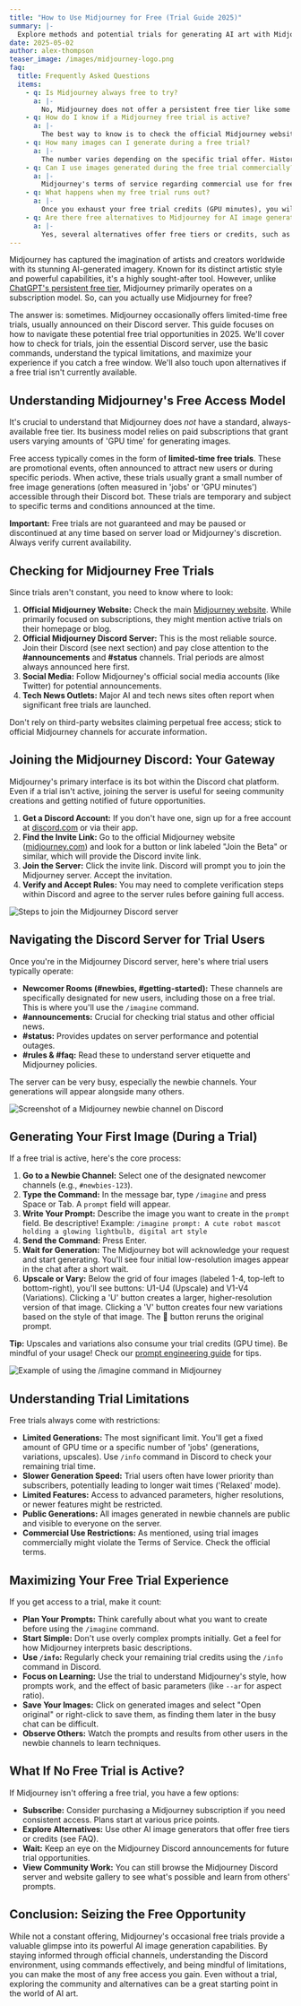 ```yaml
---
title: "How to Use Midjourney for Free (Trial Guide 2025)"
summary: |-
  Explore methods and potential trials for generating AI art with Midjourney without paying for a subscription.
date: 2025-05-02
author: alex-thompson
teaser_image: /images/midjourney-logo.png
faq:
  title: Frequently Asked Questions
  items:
    - q: Is Midjourney always free to try?
      a: |-
        No, Midjourney does not offer a persistent free tier like some other AI services. Free access is typically limited to occasional free trial periods announced by Midjourney. These trials often have strict limits on the number of images you can generate.
    - q: How do I know if a Midjourney free trial is active?
      a: |-
        The best way to know is to check the official Midjourney website (midjourney.com) and their official Discord server, particularly the #announcements channel. They usually publicize free trial periods there.
    - q: How many images can I generate during a free trial?
      a: |-
        The number varies depending on the specific trial offer. Historically, trials have offered around 25 free jobs (which includes initial generations, variations, and upscales). Check the trial announcement for the exact limit.
    - q: Can I use images generated during the free trial commercially?
      a: |-
        Midjourney's terms of service regarding commercial use for free trial images can be complex and may differ from paid plans. Generally, commercial use might be restricted or require a paid subscription. Always consult the official Midjourney Terms of Service active during the trial period for definitive rules.
    - q: What happens when my free trial runs out?
      a: |-
        Once you exhaust your free trial credits (GPU minutes), you will no longer be able to use the `/imagine` command or other generation features. To continue using Midjourney, you will need to subscribe to one of their paid plans.
    - q: Are there free alternatives to Midjourney for AI image generation?
      a: |-
        Yes, several alternatives offer free tiers or credits, such as Stable Diffusion (requires setup or uses web interfaces), Leonardo.Ai, Adobe Firefly, and sometimes DALL-E via integrations like Microsoft Copilot or limited free credits. Check our guide on <a href='how-to-generate-ai-images.html'>How to Generate AI Images</a> for more options.
---
```

Midjourney has captured the imagination of artists and creators worldwide with its stunning AI-generated imagery. Known for its distinct artistic style and powerful capabilities, it's a highly sought-after tool. However, unlike [ChatGPT's persistent free tier](/how-to-use-chatgpt-for-free/), Midjourney primarily operates on a subscription model. So, can you actually use Midjourney for free?

The answer is: sometimes. Midjourney occasionally offers limited-time free trials, usually announced on their Discord server. This guide focuses on how to navigate these potential free trial opportunities in 2025. We'll cover how to check for trials, join the essential Discord server, use the basic commands, understand the typical limitations, and maximize your experience if you catch a free window. We'll also touch upon alternatives if a free trial isn't currently available.

## Understanding Midjourney's Free Access Model

It's crucial to understand that Midjourney does *not* have a standard, always-available free tier. Its business model relies on paid subscriptions that grant users varying amounts of 'GPU time' for generating images.

Free access typically comes in the form of **limited-time free trials**. These are promotional events, often announced to attract new users or during specific periods. When active, these trials usually grant a small number of free image generations (often measured in 'jobs' or 'GPU minutes') accessible through their Discord bot. These trials are temporary and subject to specific terms and conditions announced at the time.

<div class="callout callout-warning">
    <strong>Important:</strong> Free trials are not guaranteed and may be paused or discontinued at any time based on server load or Midjourney's discretion. Always verify current availability.
</div>

## Checking for Midjourney Free Trials

Since trials aren't constant, you need to know where to look:

1.  **Official Midjourney Website:** Check the main [Midjourney website](https://www.midjourney.com). While primarily focused on subscriptions, they might mention active trials on their homepage or blog.
2.  **Official Midjourney Discord Server:** This is the most reliable source. Join their Discord (see next section) and pay close attention to the **#announcements** and **#status** channels. Trial periods are almost always announced here first.
3.  **Social Media:** Follow Midjourney's official social media accounts (like Twitter) for potential announcements.
4.  **Tech News Outlets:** Major AI and tech news sites often report when significant free trials are launched.

Don't rely on third-party websites claiming perpetual free access; stick to official Midjourney channels for accurate information.

## Joining the Midjourney Discord: Your Gateway

Midjourney's primary interface is its bot within the Discord chat platform. Even if a trial isn't active, joining the server is useful for seeing community creations and getting notified of future opportunities.

1.  **Get a Discord Account:** If you don't have one, sign up for a free account at [discord.com](https://discord.com) or via their app.
2.  **Find the Invite Link:** Go to the official Midjourney website ([midjourney.com](https://www.midjourney.com)) and look for a button or link labeled "Join the Beta" or similar, which will provide the Discord invite link.
3.  **Join the Server:** Click the invite link. Discord will prompt you to join the Midjourney server. Accept the invitation.
4.  **Verify and Accept Rules:** You may need to complete verification steps within Discord and agree to the server rules before gaining full access.

![Steps to join the Midjourney Discord server](/images/midjourney-discord-join.png)

## Navigating the Discord Server for Trial Users

Once you're in the Midjourney Discord server, here's where trial users typically operate:

*   **Newcomer Rooms (#newbies, #getting-started):** These channels are specifically designated for new users, including those on a free trial. This is where you'll use the `/imagine` command.
*   **#announcements:** Crucial for checking trial status and other official news.
*   **#status:** Provides updates on server performance and potential outages.
*   **#rules & #faq:** Read these to understand server etiquette and Midjourney policies.

The server can be very busy, especially the newbie channels. Your generations will appear alongside many others.

![Screenshot of a Midjourney newbie channel on Discord](/images/midjourney-discord-newbie-channel.png)

## Generating Your First Image (During a Trial)

If a free trial is active, here's the core process:

1.  **Go to a Newbie Channel:** Select one of the designated newcomer channels (e.g., `#newbies-123`).
2.  **Type the Command:** In the message bar, type `/imagine` and press Space or Tab. A `prompt` field will appear.
3.  **Write Your Prompt:** Describe the image you want to create in the `prompt` field. Be descriptive! Example: `/imagine prompt: A cute robot mascot holding a glowing lightbulb, digital art style`
4.  **Send the Command:** Press Enter.
5.  **Wait for Generation:** The Midjourney bot will acknowledge your request and start generating. You'll see four initial low-resolution images appear in the chat after a short wait.
6.  **Upscale or Vary:** Below the grid of four images (labeled 1-4, top-left to bottom-right), you'll see buttons: U1-U4 (Upscale) and V1-V4 (Variations). Clicking a 'U' button creates a larger, higher-resolution version of that image. Clicking a 'V' button creates four new variations based on the style of that image. The 🔄 button reruns the original prompt.

<div class="callout callout-tip">
    <strong>Tip:</strong> Upscales and variations also consume your trial credits (GPU time). Be mindful of your usage! Check our <a href="how-to-master-prompt-engineering.html">prompt engineering guide</a> for tips.
</div>

![Example of using the /imagine command in Midjourney](/images/midjourney-imagine-command-example.png)

## Understanding Trial Limitations

Free trials always come with restrictions:

*   **Limited Generations:** The most significant limit. You'll get a fixed amount of GPU time or a specific number of 'jobs' (generations, variations, upscales). Use `/info` command in Discord to check your remaining trial time.
*   **Slower Generation Speed:** Trial users often have lower priority than subscribers, potentially leading to longer wait times ('Relaxed' mode).
*   **Limited Features:** Access to advanced parameters, higher resolutions, or newer features might be restricted.
*   **Public Generations:** All images generated in newbie channels are public and visible to everyone on the server.
*   **Commercial Use Restrictions:** As mentioned, using trial images commercially might violate the Terms of Service. Check the official terms.

## Maximizing Your Free Trial Experience

If you get access to a trial, make it count:

*   **Plan Your Prompts:** Think carefully about what you want to create before using the `/imagine` command.
*   **Start Simple:** Don't use overly complex prompts initially. Get a feel for how Midjourney interprets basic descriptions.
*   **Use `/info`:** Regularly check your remaining trial credits using the `/info` command in Discord.
*   **Focus on Learning:** Use the trial to understand Midjourney's style, how prompts work, and the effect of basic parameters (like `--ar` for aspect ratio).
*   **Save Your Images:** Click on generated images and select "Open original" or right-click to save them, as finding them later in the busy chat can be difficult.
*   **Observe Others:** Watch the prompts and results from other users in the newbie channels to learn techniques.

## What If No Free Trial is Active?

If Midjourney isn't offering a free trial, you have a few options:

*   **Subscribe:** Consider purchasing a Midjourney subscription if you need consistent access. Plans start at various price points.
*   **Explore Alternatives:** Use other AI image generators that offer free tiers or credits (see FAQ).
*   **Wait:** Keep an eye on the Midjourney Discord announcements for future trial opportunities.
*   **View Community Work:** You can still browse the Midjourney Discord server and website gallery to see what's possible and learn from others' prompts.

## Conclusion: Seizing the Free Opportunity

While not a constant offering, Midjourney's occasional free trials provide a valuable glimpse into its powerful AI image generation capabilities. By staying informed through official channels, understanding the Discord environment, using commands effectively, and being mindful of limitations, you can make the most of any free access you gain. Even without a trial, exploring the community and alternatives can be a great starting point in the world of AI art.